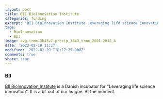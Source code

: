 ```yaml
---
layout: post
title: BII BioInnovation Institute
categories: funding
excerpt: "BII BioInnovation Institute Leveraging life science innovation"
tags:
  - BioInnovation
  - BII
image: avg-trmm-3b43v7-precip_3B43_trmm_2001-2016_A
date: '2022-02-19 11:27'
modified: '2022-02-19 T18:17:25.000Z'
comments: true
share: true
---
```


### [BII](https://bii.dk)

 [BII BioInnovation Institute](https://bii.dk) is a Danish incubator for "Leveraging life science innovation". It is a bit out of our league. At the moment.
